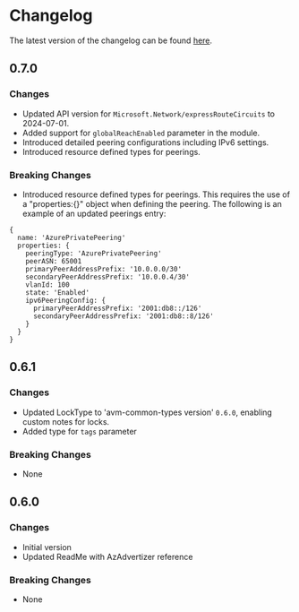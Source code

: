 # Changelog

The latest version of the changelog can be found [here](https://github.com/Azure/bicep-registry-modules/blob/main/avm/res/network/express-route-circuit/CHANGELOG.md).

## 0.7.0

### Changes

- Updated API version for `Microsoft.Network/expressRouteCircuits` to 2024-07-01.
- Added support for `globalReachEnabled` parameter in the module.
- Introduced detailed peering configurations including IPv6 settings.
- Introduced resource defined types for peerings.

### Breaking Changes

- Introduced resource defined types for peerings. This requires the use of a "properties:{}" object when defining the peering. The following is an example of an updated peerings entry:

```bicep
{
  name: 'AzurePrivatePeering'
  properties: {
    peeringType: 'AzurePrivatePeering'
    peerASN: 65001
    primaryPeerAddressPrefix: '10.0.0.0/30'
    secondaryPeerAddressPrefix: '10.0.0.4/30'
    vlanId: 100
    state: 'Enabled'
    ipv6PeeringConfig: {
      primaryPeerAddressPrefix: '2001:db8::/126'
      secondaryPeerAddressPrefix: '2001:db8::8/126'
    }
  }
}
```

## 0.6.1

### Changes

- Updated LockType to 'avm-common-types version' `0.6.0`, enabling custom notes for locks.
- Added type for `tags` parameter

### Breaking Changes

- None

## 0.6.0

### Changes

- Initial version
- Updated ReadMe with AzAdvertizer reference

### Breaking Changes

- None
